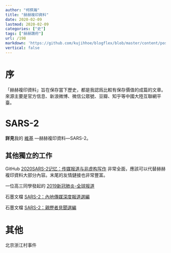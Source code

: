 ```yaml
---
author: "柯棋瀚"
title: "赫赫複印資料"
date: 2020-02-09
lastmod: 2020-02-09
categories: ["史"]
tags: ["赫赫讚府"]
url: /198
markdown: 'https://github.com/kujihhoe/blogflex/blob/master/content/post/198肺炎報導.md'
vertical: false
---
```


# 序

「赫赫複印資料」旨在保存當下歷史，都是我認爲比較有保存價值的成篇的文章。來源主要是官方信息、新浪微博、微信公眾號、豆瓣、知乎等中國大陸互聯網平臺。

# SARS-2

**詳見**我的 [維基](https://kqh.wiki) —赫赫複印資料—SARS-2。

## 其他獨立的工作

GitHub [2020SARS-2记忆：传媒报道与非虚构写作](https://github.com/2019ncovmemory/nCovMemory) 非常全面，應該可以代替赫赫複印資料大部分內容。末尾的友情鏈接也非常豐富。

一位高三同學發起的 [2019新冠肺炎-全球报道](https://2019ncptoday.news.blog/)

石墨文檔 [SARS-2：內地傳媒深度報道選編](https://shimo.im/docs/vj38GdGpqDJtGkKJ/read)

石墨文檔 [SARS-2：親歷者見聞選編](https://shimo.im/docs/5dbf36f637674529/read)

# 其他

北京浙江村事件